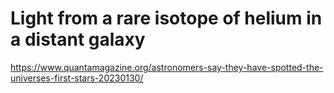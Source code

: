# Light from a rare isotope of helium in a distant galaxy 
 <https://www.quantamagazine.org/astronomers-say-they-have-spotted-the-universes-first-stars-20230130/>